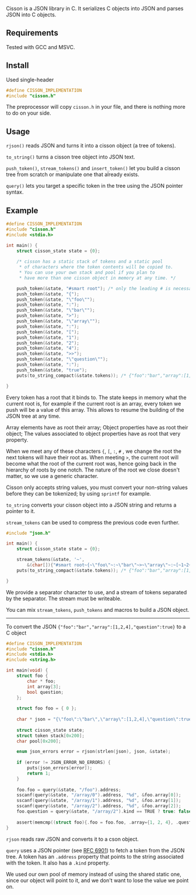 Cisson is a JSON library in C. It serializes C objects
into JSON and parses JSON into C objects.

## Requirements
Tested with GCC and MSVC.

## Install
Used single-header
```c
#define CISSON_IMPLEMENTATION
#include "cisson.h"
```
The preprocessor will copy `cisson.h` in your file, and
there is nothing more to do on your side.

## Usage
`rjson()` reads JSON and turns it into a cisson object
(a tree of tokens).

`to_string()` turns a cisson tree object into JSON text.

`push_token()`, `stream_tokens()` and `insert_token()` 
let you build a cisson tree from scratch or manipulate
one that already exists. 

`query()` lets you target a specific token in the tree using
the JSON pointer syntax.

## Example

```c
#define CISSON_IMPLEMENTATION
#include "cisson.h"
#include <stdio.h>

int main() {
    struct cisson_state state = {0};
    
    /* cisson has a static stack of tokens and a static pool
     * of characters where the token contents will be copied to.
     * You can use your own stack and pool if you plan to 
     * have more than one cisson object in memory at any time. */

    push_token(&state, "#smart root"); /* only the leading # is necessary to signal a document root */
    push_token(&state, "{");
    push_token(&state, "\"foo\"");
    push_token(&state, ":");
    push_token(&state, "\"bar\"");
    push_token(&state, ">");
    push_token(&state, "\"array\"");
    push_token(&state, ":");
    push_token(&state, "[");
    push_token(&state, "1");
    push_token(&state, "2");
    push_token(&state, "4");
    push_token(&state, ">>");
    push_token(&state, "\"question\"");
    push_token(&state, ":");
    push_token(&state, "true");
    puts(to_string_compact(&state.tokens)); /* {"foo":"bar","array":[1,2,4],"question":true} */

}
```
Every token has a root that it binds to. The state keeps
in memory what the current root is, for example if the current root
is an array, every token we push will be a value of this array.
This allows to resume the building of the JSON tree at any time.

Array elements have as root their array;
Object properties have as root their object;
The values associated to object properties have as root that
very property. 

When we meet any of these characters `{`, `[`, `:`, `#`
, we change the root the next tokens will have their root as. 
When meeting `>`, the current root will become what the root of the
current root was, hence going back in the
hierarchy of roots by one notch. The nature of the root
we close doesn't matter, so we use a generic character. 

Cisson only accepts string values, you must convert your non-string
values before they can be tokenized; by using `sprintf` for example.

`to_string` converts your cisson object into a JSON string
and returns a pointer to it.

`stream_tokens` can be used to compress the previous code even further.

```c
#include "json.h"

int main() {
    struct cisson_state state = {0};

    stream_tokens(&state, '~',
        &(char[]){"#smart root~{~\"foo\"~:~\"bar\"~>~\"array\"~:~[~1~2~4~>>~\"question\"~:~true"});
    puts(to_string_compact(&state.tokens)); /* {"foo":"bar","array":[1,2,4],"question":true} */

}
```

We provide a separator character to use, and a stream of
tokens separated by the separator. The stream must be writeable.

You can mix `stream_tokens`, `push_tokens` and macros to
build a JSON object.

***

To convert the JSON `{"foo":"bar","array":[1,2,4],"question":true}`
to a C object

```c
#define CISSON_IMPLEMENTATION
#include "cisson.h"
#include <stdio.h> 
#include <string.h> 

int main(void) {
    struct foo {
        char * foo;
        int array[3];
        bool question;
    };
    
    struct foo foo = { 0 };
    
    char * json = "{\"foo\":\"bar\",\"array\":[1,2,4],\"question\":true}"
            
    struct cisson_state state;
    struct token stack[0x200];
    char pool[0x200];

    enum json_errors error = rjson(strlen(json), json, &state);
    
    if (error != JSON_ERROR_NO_ERRORS) {
        puts(json_errors[error]);
        return 1;
    }
    
    foo.foo = query(&state, "/foo").address;
    sscanf(query(&state, "/array/0").address, "%d", &foo.array[0]);
    sscanf(query(&state, "/array/1").address, "%d", &foo.array[1]);
    sscanf(query(&state, "/array/2").address, "%d", &foo.array[2]);
    foo.question = query(&state, "/array/2").kind == TRUE ? true: false;
    
    assert(memcmp((struct foo){.foo = foo.foo, .array={1, 2, 4}, .question=true}, foo, sizeof foo) == 0);
}
```

`rjson` reads raw JSON and converts it to a cson object.

`query` uses a JSON pointer 
(see [RFC 6901](https://datatracker.ietf.org/doc/html/rfc6901)) 
to fetch a token from the JSON tree. A token has an `.address` 
property that points to the string associated with the token. 
It also has a `.kind` property.

We used our own pool of memory instead of using the 
shared static one, since our object will point to it, 
and we don't want to lose the value we point on.